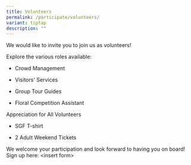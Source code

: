 ```yaml
---
title: Volunteers
permalink: /participate/volunteers/
variant: tiptap
description: ""
---
```

<p>We would like to invite you to join us as volunteers!</p><p>Explore the various roles available:</p><ul data-tight="true" class="tight"><li><p>Crowd Management</p></li><li><p>Visitors' Services</p></li><li><p>Group Tour Guides</p></li><li><p>Floral Competition Assistant</p></li></ul><p>Appreciation for All Volunteers</p><ul data-tight="true" class="tight"><li><p>SGF T-shirt</p></li><li><p>2 Adult Weekend Tickets </p><p></p></li></ul><p>We welcome your participation and look forward to having you on board! Sign up here: &lt;insert form&gt;</p><p></p><p></p>